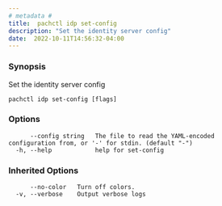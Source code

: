 ```yaml
---
# metadata # 
title:  pachctl idp set-config
description: "Set the identity server config"
date:  2022-10-11T14:56:32-04:00
---
```


### Synopsis

Set the identity server config

```
pachctl idp set-config [flags]
```

### Options

```
      --config string   The file to read the YAML-encoded configuration from, or '-' for stdin. (default "-")
  -h, --help            help for set-config
```

### Inherited Options

```
      --no-color   Turn off colors.
  -v, --verbose    Output verbose logs
```

